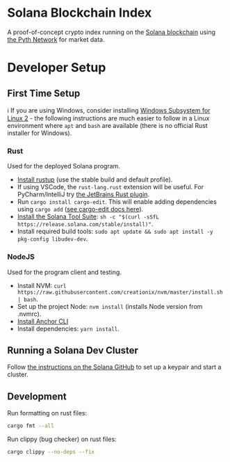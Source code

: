 # Solana Blockchain Index
A proof-of-concept crypto index running on the [Solana blockchain](https://solana.com/) using [the Pyth Network](https://pyth.network/) for market data.

# Developer Setup
## First Time Setup
ℹ️ If you are using Windows, consider installing [Windows Subsystem for Linux 2](https://docs.microsoft.com/en-us/windows/wsl/install#install-wsl-command) - the following instructions are much easier to follow in a Linux environment where `apt` and `bash` are available (there is no official Rust installer for Windows).

### Rust
Used for the deployed Solana program.

- [Install rustup](https://www.rust-lang.org/tools/install) (use the stable build and default profile).
- If using VSCode, the `rust-lang.rust` extension will be useful. For PyCharm/IntelliJ try [the JetBrains Rust plugin](https://www.jetbrains.com/rust/).
- Run `cargo install cargo-edit`. This will enable adding dependencies using `cargo add` ([see cargo-edit docs here](https://github.com/killercup/cargo-edit)).
- [Install the Solana Tool Suite](https://docs.solana.com/cli/install-solana-cli-tools): `sh -c "$(curl -sSfL https://release.solana.com/stable/install)"`.
- Install required build tools: `sudo apt update && sudo apt install -y pkg-config libudev-dev`.

### NodeJS
Used for the program client and testing.
- Install NVM: `curl https://raw.githubusercontent.com/creationix/nvm/master/install.sh | bash`.
- Set up the project Node: `nvm install` (installs Node version from .nvmrc).
- [Install Anchor CLI](https://project-serum.github.io/anchor/getting-started/installation.html)
- Install dependencies: `yarn install`.

## Running a Solana Dev Cluster
Follow [the instructions on the Solana GitHub](https://github.com/solana-labs/example-helloworld#configure-cli) to set up a keypair and start a cluster. 

## Development
Run formatting on rust files:
```sh
cargo fmt --all
```

Run clippy (bug checker) on rust files:
```sh
cargo clippy --no-deps --fix
```
